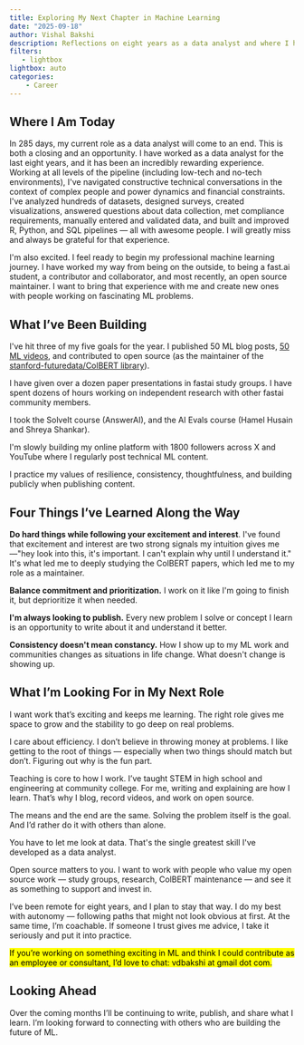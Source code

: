 ```yaml
---
title: Exploring My Next Chapter in Machine Learning
date: "2025-09-18"
author: Vishal Bakshi
description: Reflections on eight years as a data analyst and where I hope to go next in machine learning.
filters:
   - lightbox
lightbox: auto
categories:
    - Career
---
```


## Where I Am Today

In 285 days, my current role as a data analyst will come to an end. This is both a closing and an opportunity. I have worked as a data analyst for the last eight years, and it has been an incredibly rewarding experience. Working at all levels of the pipeline (including low-tech and no-tech environments), I've navigated constructive technical conversations in the context of complex people and power dynamics and financial constraints. I've analyzed hundreds of datasets, designed surveys, created visualizations, answered questions about data collection, met compliance requirements, manually entered and validated data, and built and improved R, Python, and SQL pipelines — all with awesome people. I will greatly miss and always be grateful for that experience.

I'm also excited. I feel ready to begin my professional machine learning journey. I have worked my way from being on the outside, to being a fast.ai student, a contributor and collaborator, and most recently, an open source maintainer. I want to bring that experience with me and create new ones with people working on fascinating ML problems.


## What I’ve Been Building

I've hit three of my five goals for the year. I published 50 ML blog posts, [50 ML videos](https://www.youtube.com/@vishal_learner/playlists), and contributed to open source (as the maintainer of the [stanford-futuredata/ColBERT library](https://colbert.ai/)). 

I have given over a dozen paper presentations in fastai study groups. I have spent dozens of hours working on independent research with other fastai community members. 

I took the SolveIt course (AnswerAI), and the AI Evals course (Hamel Husain and Shreya Shankar).

I'm slowly building my online platform with 1800 followers across X and YouTube where I regularly post technical ML content. 

I practice my values of resilience, consistency, thoughtfulness, and building publicly when publishing content.

## Four Things I’ve Learned Along the Way

**Do hard things while following your excitement and interest**. I've found that excitement and interest are two strong signals my intuition gives me—"hey look into this, it's important. I can't explain why until I understand it." It's what led me to deeply studying the ColBERT papers, which led me to my role as a maintainer.

**Balance commitment and prioritization.** I work on it like I'm going to finish it, but deprioritize it when needed.

**I'm always looking to publish.** Every new problem I solve or concept I learn is an opportunity to write about it and understand it better.

**Consistency doesn't mean constancy.** How I show up to my ML work and communities changes as situations in life change. What doesn't change is showing up.

## What I’m Looking For in My Next Role

I want work that’s exciting and keeps me learning. The right role gives me space to grow and the stability to go deep on real problems.

I care about efficiency. I don’t believe in throwing money at problems. I like getting to the root of things — especially when two things should match but don’t. Figuring out why is the fun part.

Teaching is core to how I work. I’ve taught STEM in high school and engineering at community college. For me, writing and explaining are how I learn. That’s why I blog, record videos, and work on open source.

The means and the end are the same. Solving the problem itself is the goal. And I’d rather do it with others than alone.

You have to let me look at data. That's the single greatest skill I've developed as a data analyst.

Open source matters to you. I want to work with people who value my open source work — study groups, research, ColBERT maintenance — and see it as something to support and invest in.

I’ve been remote for eight years, and I plan to stay that way. I do my best with autonomy — following paths that might not look obvious at first. At the same time, I’m coachable. If someone I trust gives me advice, I take it seriously and put it into practice.

<mark>If you’re working on something exciting in ML and think I could contribute as an employee or consultant, I’d love to chat: vdbakshi at gmail dot com.</mark>

## Looking Ahead

Over the coming months I’ll be continuing to write, publish, and share what I learn. I’m looking forward to connecting with others who are building the future of ML.